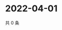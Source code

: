 # 2022-04-01

共 0 条

<!-- BEGIN WEIBO -->
<!-- 最后更新时间 Fri Apr 01 2022 14:06:44 GMT+0800 (China Standard Time) -->

<!-- END WEIBO -->
